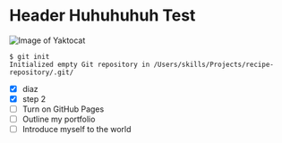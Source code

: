 # Header Huhuhuhuh Test

![Image of Yaktocat](https://octodex.github.com/images/yaktocat.png)

```
$ git init
Initialized empty Git repository in /Users/skills/Projects/recipe-repository/.git/
```
- [X] diaz
- [X] step 2
- [ ] Turn on GitHub Pages
- [ ] Outline my portfolio
- [ ] Introduce myself to the world
